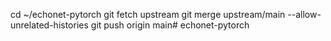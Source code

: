 cd ~/echonet-pytorch
git fetch upstream
git merge upstream/main --allow-unrelated-histories
git push origin main# echonet-pytorch
